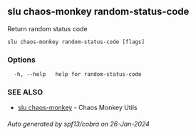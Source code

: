 ## slu chaos-monkey random-status-code

Return random status code

```
slu chaos-monkey random-status-code [flags]
```

### Options

```
  -h, --help   help for random-status-code
```

### SEE ALSO

* [slu chaos-monkey](slu_chaos-monkey.md)	 - Chaos Monkey Utils

###### Auto generated by spf13/cobra on 26-Jan-2024
